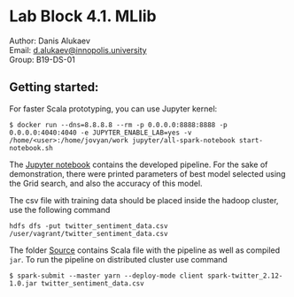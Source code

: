 # Lab Block 4.1. MLlib
Author: Danis Alukaev \
Email: d.alukaev@innopolis.university \
Group: B19-DS-01 

## Getting started:
For faster Scala prototyping, you can use Jupyter kernel:
```
$ docker run --dns=8.8.8.8 --rm -p 0.0.0.0:8888:8888 -p 0.0.0.0:4040:4040 -e JUPYTER_ENABLE_LAB=yes -v /home/<user>:/home/jovyan/work jupyter/all-spark-notebook start-notebook.sh 
```
The [Jupyter notebook](notebooks/Pipeline.ipynb) contains the developed pipeline. For the sake of demonstration, there were printed parameters of best model selected using the Grid search, and also the accuracy of this model. 

The csv file with training data should be placed inside the hadoop cluster, use the following command
```
hdfs dfs -put twitter_sentiment_data.csv /user/vagrant/twitter_sentiment_data.csv
```

The folder [Source](Source/) contains Scala file with the pipeline as well as compiled `jar`. To run the pipeline on distributed cluster use command 
```
$ spark-submit --master yarn --deploy-mode client spark-twitter_2.12-1.0.jar twitter_sentiment_data.csv
```
